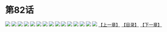 # 第82话
![](https://s1.baozimh.com/scomic/yuekanshaonuyeqijun-chunquan/0/86-yeds/1.jpg)
![](https://s1.baozimh.com/scomic/yuekanshaonuyeqijun-chunquan/0/86-yeds/2.jpg)
![](https://s1.baozimh.com/scomic/yuekanshaonuyeqijun-chunquan/0/86-yeds/3.jpg)
![](https://s1.baozimh.com/scomic/yuekanshaonuyeqijun-chunquan/0/86-yeds/4.jpg)
![](https://s1.baozimh.com/scomic/yuekanshaonuyeqijun-chunquan/0/86-yeds/5.jpg)
![](https://s1.baozimh.com/scomic/yuekanshaonuyeqijun-chunquan/0/86-yeds/6.jpg)
![](https://s1.baozimh.com/scomic/yuekanshaonuyeqijun-chunquan/0/86-yeds/7.jpg)
![](https://s1.baozimh.com/scomic/yuekanshaonuyeqijun-chunquan/0/86-yeds/8.jpg)
![](https://s1.baozimh.com/scomic/yuekanshaonuyeqijun-chunquan/0/86-yeds/9.jpg)
![](https://s1.baozimh.com/scomic/yuekanshaonuyeqijun-chunquan/0/86-yeds/10.jpg)
![](https://s1.baozimh.com/scomic/yuekanshaonuyeqijun-chunquan/0/86-yeds/11.jpg)
![](https://s1.baozimh.com/scomic/yuekanshaonuyeqijun-chunquan/0/86-yeds/12.jpg)
![](https://s1.baozimh.com/scomic/yuekanshaonuyeqijun-chunquan/0/86-yeds/13.jpg)
![](https://s1.baozimh.com/scomic/yuekanshaonuyeqijun-chunquan/0/86-yeds/14.jpg)
![](https://s1.baozimh.com/scomic/yuekanshaonuyeqijun-chunquan/0/86-yeds/15.jpg)
[【上一章】](./81.md)
[【目录】](./README.md)
[【下一章】](./83.md)
